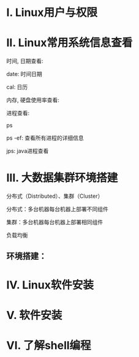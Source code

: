 # I. Linux用户与权限



# II. Linux常用系统信息查看

时间, 日期查看: 

date: 时间日期

cal: 日历



内存, 硬盘使用率查看:



进程查看:

ps

ps -ef: 查看所有进程的详细信息

jps: java进程查看

# III. 大数据集群环境搭建

分布式（Distributed）、集群（Cluster）

分布式：多台机器每台机器上部署不同组件

集群：多台机器每台机器上部署相同组件

负载均衡

## 环境搭建：



# IV. Linux软件安装

# V. 软件安装

# VI. 了解shell编程

 